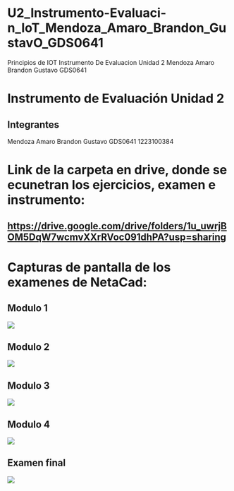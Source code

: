 # U2_Instrumento-Evaluaci-n_IoT_Mendoza_Amaro_Brandon_GustavO_GDS0641
Principios de IOT Instrumento De Evaluacion Unidad 2 Mendoza Amaro Brandon Gustavo GDS0641 

# Instrumento de Evaluación Unidad 2

## Integrantes
Mendoza Amaro Brandon Gustavo GDS0641 1223100384

# Link de la carpeta en drive, donde se ecunetran los ejercicios, examen e instrumento:
## https://drive.google.com/drive/folders/1u_uwrjBOM5DqW7wcmvXXrRVoc091dhPA?usp=sharing

# Capturas de pantalla de los examenes de NetaCad:
## Modulo 1
<img src="https://github.com/user-attachments/assets/3a9ad761-0b2b-4511-97f1-a9307e006390"/>

## Modulo 2
<img src="https://github.com/user-attachments/assets/d99de505-41cd-48af-b7f1-fda9c056c527"/>

## Modulo 3
<img src="https://github.com/user-attachments/assets/c27169e0-ac8b-4ae0-aa64-1cdda90a6b23"/>

## Modulo 4
<img src="https://github.com/user-attachments/assets/dd6c6011-e35d-448c-a4b2-52ae24c42cf1"/>

## Examen final
<img src="https://github.com/user-attachments/assets/fae9f6a7-28ce-4646-b9b2-d035385f81a0"/>


